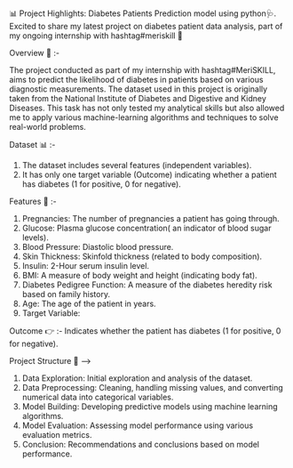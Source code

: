 📊 Project Highlights: Diabetes Patients Prediction model using python🩺.
Excited to share my latest project on diabetes patient data analysis, part of my ongoing internship with hashtag#meriskill 🌟

Overview 📝 :-

The project conducted as part of my internship with hashtag#MeriSKILL, aims to predict the likelihood of diabetes in patients based on various diagnostic measurements. The dataset used in this project is originally taken from the National Institute of Diabetes and Digestive and Kidney Diseases. This task has not only tested my analytical skills but also allowed me to apply various machine-learning algorithms and techniques to solve real-world problems.

Dataset 📊 :-
1. The dataset includes several features (independent variables).
2. It has only one target variable (Outcome) indicating whether a patient has diabetes (1 for positive, 0 for negative).

Features 📌 :-

1. Pregnancies: The number of pregnancies a patient has going through.
2. Glucose: Plasma glucose concentration( an indicator of blood sugar levels).
3. Blood Pressure: Diastolic blood pressure.
4. Skin Thickness: Skinfold thickness (related to body composition).
5. Insulin: 2-Hour serum insulin level.
6. BMI: A measure of body weight and height (indicating body fat).
7. Diabetes Pedigree Function: A measure of the diabetes heredity risk based on family history.
8. Age: The age of the patient in years.
9. Target Variable:

Outcome 👉 :-
Indicates whether the patient has diabetes (1 for positive, 0 for negative).

Project Structure 📑 -->

1. Data Exploration: Initial exploration and analysis of the dataset.
2. Data Preprocessing: Cleaning, handling missing values, and converting numerical data into categorical variables.
3. Model Building: Developing predictive models using machine learning algorithms.
4. Model Evaluation: Assessing model performance using various evaluation metrics.
5. Conclusion: Recommendations and conclusions based on model performance.
